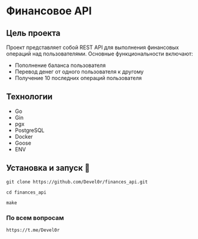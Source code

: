 # Финансовое API

## Цель проекта

Проект представляет собой REST API для выполнения финансовых операций над пользователями. Основные функциональности включают:
- Пополнение баланса пользователя
- Перевод денег от одного пользователя к другому
- Получение 10 последних операций пользователя

## Технологии

- Go 
- Gin
- pgx
- PostgreSQL
- Docker
- Goose
- ENV

## Установка и запуск 🚀

```
git clone https://github.com/Devel0r/finances_api.git
```

```
cd finances_api
```

```
make
```

### По всем вопросам

```
https://t.me/Devel0r
```

